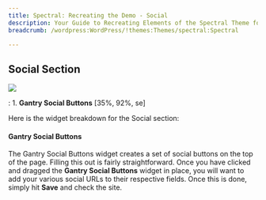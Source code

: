 ```yaml
---
title: Spectral: Recreating the Demo - Social
description: Your Guide to Recreating Elements of the Spectral Theme for WordPress
breadcrumb: /wordpress:WordPress/!themes:Themes/spectral:Spectral

---
```


Social Section
-----

![][demo]

:   1. **Gantry Social Buttons** [35%, 92%, se]

Here is the widget breakdown for the Social section:

#### Gantry Social Buttons

The Gantry Social Buttons widget creates a set of social buttons on the top of the page. Filling this out is fairly straightforward. Once you have clicked and dragged the **Gantry Social Buttons** widget in place, you will want to add your various social URLs to their respective fields. Once this is done, simply hit **Save** and check the site. 

[demo]: assets/demo_9.jpeg
